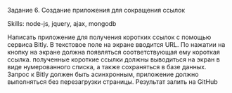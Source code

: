 Задание 6. Создание приложения для сокращения ссылок

Skills: node-js, jquery, ajax, mongodb

Написать приложение для получения коротких ссылок с помощью сервиса Bitly.
В текстовое поле на экране вводится URL. По нажатии на кнопку на экране должна появляться
соответствующая ему короткая ссылка. полученные короткие ссылки должны выводиться на экран
в виде нумерованного списка, а также сохраняться в базе данных. Запрос к Bitly должен быть
асинхронным, приложение должно выполняться без перезагрузки страницы. Результат залить на GitHub
